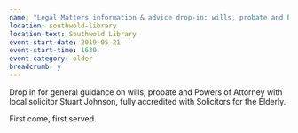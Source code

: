 ```yaml
---
name: "Legal Matters information & advice drop-in: wills, probate and Powers of Attorney"
location: southwold-library
location-text: Southwold Library
event-start-date: 2019-05-21
event-start-time: 1630
event-category: older
breadcrumb: y
---
```


Drop in for general guidance on wills, probate and Powers of Attorney with local solicitor Stuart Johnson, fully accredited with Solicitors for the Elderly.

First come, first served.
